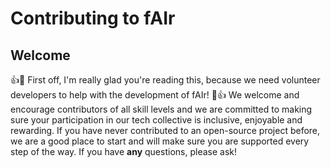 # Contributing to fAIr

## Welcome

:+1::tada: First off, I'm really glad you're reading this, because we need volunteer developers to help with the development of fAIr! :tada::+1:
We welcome and encourage contributors of all skill levels and we are committed to making sure your participation in our tech collective is inclusive, enjoyable and rewarding. If you have never contributed to an open-source project before, we are a good place to start and will make sure you are supported every step of the way. If you have **any** questions, please ask!
